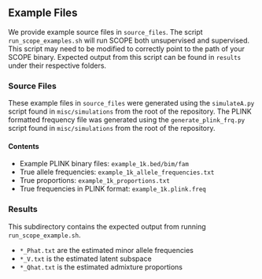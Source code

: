 ## Example Files

We provide example source files in `source_files`. The script `run_scope_examples.sh` will run SCOPE both unsupervised and supervised. This script may need to be modified to correctly point to the path of your SCOPE binary. Expected output from this script can be found in `results` under their respective folders.

### Source Files

These example files in `source_files` were generated using the `simulateA.py` script found in `misc/simulations` from the root of the repository. The PLINK formatted frequency file was generated using the `generate_plink_frq.py` script found in `misc/simulations` from the root of the repository.

#### Contents

+ Example PLINK binary files: `example_1k.bed/bim/fam`
+ True allele frequencies: `example_1k_allele_frequencies.txt`
+ True proportions: `example_1k_proportions.txt`
+ True frequencies in PLINK format: `example_1k.plink.freq`

### Results

This subdirectory contains the expected output from running `run_scope_example.sh`.

+ `*_Phat.txt` are the estimated minor allele frequencies
+ `*_V.txt` is the estimated latent subspace
+ `*_Qhat.txt` is the estimated admixture proportions


